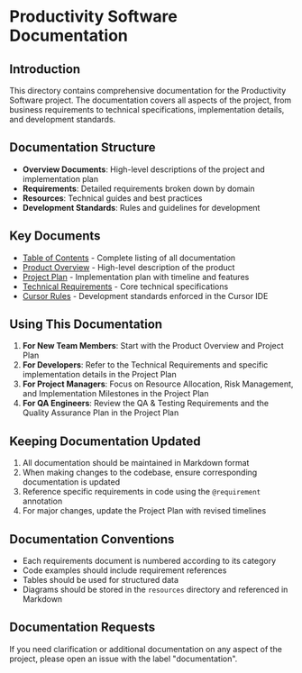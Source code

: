 # Productivity Software Documentation

## Introduction

This directory contains comprehensive documentation for the Productivity Software project. The documentation covers all aspects of the project, from business requirements to technical specifications, implementation details, and development standards.

## Documentation Structure

- **Overview Documents**: High-level descriptions of the project and implementation plan
- **Requirements**: Detailed requirements broken down by domain
- **Resources**: Technical guides and best practices
- **Development Standards**: Rules and guidelines for development

## Key Documents

- [Table of Contents](Table_of_Contents.md) - Complete listing of all documentation
- [Product Overview](Product_Overview.md) - High-level description of the product
- [Project Plan](Project_Plan.md) - Implementation plan with timeline and features
- [Technical Requirements](requirements/3_Technical_Requirements.md) - Core technical specifications
- [Cursor Rules](Cursor_Rules.md) - Development standards enforced in the Cursor IDE

## Using This Documentation

1. **For New Team Members**: Start with the Product Overview and Project Plan
2. **For Developers**: Refer to the Technical Requirements and specific implementation details in the Project Plan
3. **For Project Managers**: Focus on Resource Allocation, Risk Management, and Implementation Milestones in the Project Plan
4. **For QA Engineers**: Review the QA & Testing Requirements and the Quality Assurance Plan in the Project Plan

## Keeping Documentation Updated

1. All documentation should be maintained in Markdown format
2. When making changes to the codebase, ensure corresponding documentation is updated
3. Reference specific requirements in code using the `@requirement` annotation
4. For major changes, update the Project Plan with revised timelines

## Documentation Conventions

- Each requirements document is numbered according to its category
- Code examples should include requirement references
- Tables should be used for structured data
- Diagrams should be stored in the `resources` directory and referenced in Markdown

## Documentation Requests

If you need clarification or additional documentation on any aspect of the project, please open an issue with the label "documentation". 